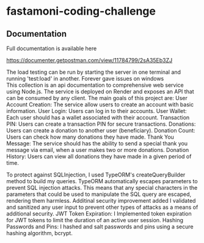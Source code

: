 # fastamoni-coding-challenge

## Documentation 

Full documentation is available here

https://documenter.getpostman.com/view/11784799/2sA35Eb3ZJ

The load testing can be run by starting the server in one terminal and running 'test:load' in another. Forever gave issues on windows  
This collection is an api documentation to comprehensive web service using Node.js. The service is deployed on Render and exposes an API that can be consumed by any client. The main goals of this project are:
User Account Creation: The service allow users to create an account with basic information.
User Login: Users can log in to their accounts.
User Wallet: Each user should has a wallet associated with their account.
Transaction PIN: Users can create a transaction PIN for secure transactions.
Donations: Users can create a donation to another user (beneficiary).
Donation Count: Users can check how many donations they have made.
Thank You Message: The service should has the ability to send a special thank you message via email, when a user makes two or more donations.
Donation History: Users can view all donations they have made in a given period of time.

To protect against SQLInjection, I used TypeORM's createQueryBuilder method to build my queries.
TypeORM automatically escapes parameters to prevent SQL injection attacks. This means that any special characters in the parameters that could be used to manipulate the SQL query are escaped, rendering them harmless.
Additinal security improvement added
I validated and sanitized any user input to prevent other types of attacks as a means of additional security.
JWT Token Expiration: I Implemented token expiration for JWT tokens to limit the duration of an active user session.
Hashing Passwords and Pins: I hashed and salt passwords and pins using a secure hashing algorithm, bcrypt.



